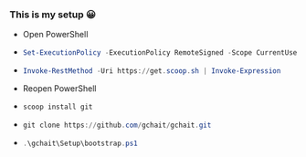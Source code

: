 ### This is my setup 😀

- Open PowerShell

- ```powershell
  Set-ExecutionPolicy -ExecutionPolicy RemoteSigned -Scope CurrentUser
  ```

- ```powershell
  Invoke-RestMethod -Uri https://get.scoop.sh | Invoke-Expression
  ```

- Reopen PowerShell

- ```powershell
  scoop install git
  ```

- ```powershell
  git clone https://github.com/gchait/gchait.git
  ```

- ```powershell
  .\gchait\Setup\bootstrap.ps1
  ```
